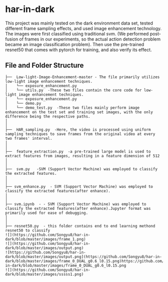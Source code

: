 # har-in-dark

This project was mainly tested on the dark environment data set, tested different frame sampling effects, and used image enhancement technology. The images were first classified using traditional svm. (We performed post-fusion of frames in our experiments, so the actual action detection problem became an image classification problem). Then use the pre-trained resnet50 that comes with pytorch for training, and also verify its effect.

## File and Folder Structure

```
├──  Low-light-Image-Enhancement-master - The file primarily utilizes low-light image enhancement techniques.
│    └── exposure_enhancement.py
│    └── utils.py  -These two files contain the core code for low-light image enhancement techniques.
│    └── exposure_enhancement.py
│    └── demo.py
│    └── demo_test.py  -These two files mainly perform image enhancement on the test set and training set images, with the only difference being the respective paths.
│
│
├──  HAR_sampling.py  -Here, the video is processed using uniform sampling techniques to save frames from the original video at every two frames' interval.
│ 
│
├──  feature_extraction.py  -a pre-trained large model is used to extract features from images, resulting in a feature dimension of 512
│
│
├──  svm.py   -SVM (Support Vector Machine) was employed to classify the extracted features.
│
│
├── svm_enhance.py  - SVM (Support Vector Machine) was employed to classify the extracted features(after enhance).
│
│
├── svm.ipynb  - - SVM (Support Vector Machine) was employed to classify the extracted features(after enhance).Jupyter format was primarily used for ease of debugging.
│  
│
├── resnet50.py  - this folder contains end to end learning methond resnet50 to classify
![](https://github.com/Songyu8/har-in-dark/blob/master/images/frame_1.png)
![](https://github.com/Songyu8/har-in-dark/blob/master/images/output.png)
![https://github.com/Songyu8/har-in-dark/blob/master/images/output.png](https://github.com/Songyu8/har-in-dark/blob/master/images/frame_0_DUAL_g0.6_l0.15.png)https://github.com/Songyu8/har-in-dark/blob/master/images/frame_0_DUAL_g0.6_l0.15.png
![](https://github.com/Songyu8/har-in-dark/blob/master/images/sssss1.png)
```
